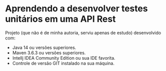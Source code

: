 # Aprendendo a desenvolver testes unitários em uma API Rest

Projeto (que não é de minha autoria, serviu apenas de estudo) desenvolvido com:
- Java 14 ou versões superiores.
- Maven 3.6.3 ou versões superiores.
- Intellj IDEA Community Edition ou sua IDE favorita.
- Controle de versão GIT instalado na sua máquina.
